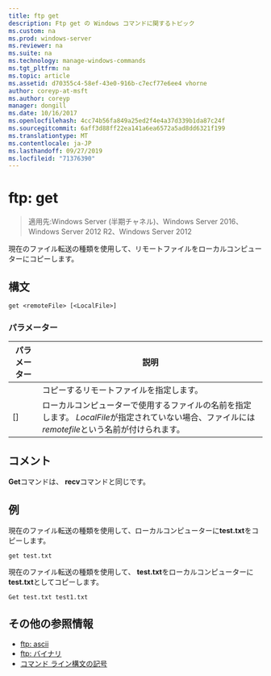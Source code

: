 ```yaml
---
title: ftp get
description: Ftp get の Windows コマンドに関するトピック
ms.custom: na
ms.prod: windows-server
ms.reviewer: na
ms.suite: na
ms.technology: manage-windows-commands
ms.tgt_pltfrm: na
ms.topic: article
ms.assetid: d70355c4-58ef-43e0-916b-c7ecf77e6ee4 vhorne
author: coreyp-at-msft
ms.author: coreyp
manager: dongill
ms.date: 10/16/2017
ms.openlocfilehash: 4cc74b56fa849a25ed2f4e4a37d339b1da87c24f
ms.sourcegitcommit: 6aff3d88ff22ea141a6ea6572a5ad8dd6321f199
ms.translationtype: MT
ms.contentlocale: ja-JP
ms.lasthandoff: 09/27/2019
ms.locfileid: "71376390"
---
```

# <a name="ftp-get"></a>ftp: get

>適用先:Windows Server (半期チャネル)、Windows Server 2016、Windows Server 2012 R2、Windows Server 2012

現在のファイル転送の種類を使用して、リモートファイルをローカルコンピューターにコピーします。   
## <a name="syntax"></a>構文  
```  
get <remoteFile> [<LocalFile>]  
```  
### <a name="parameters"></a>パラメーター  

|   パラメーター   |                                                              説明                                                               |
|---------------|----------------------------------------------------------------------------------------------------------------------------------------|
| <remoteFile>  |                                                   コピーするリモートファイルを指定します。                                                   |
| [<LocalFile>] | ローカルコンピューターで使用するファイルの名前を指定します。 *LocalFile*が指定されていない場合、ファイルには*remotefile*という名前が付けられます。 |

## <a name="remarks"></a>コメント  
**Get**コマンドは、 **recv**コマンドと同じです。  
## <a name="BKMK_Examples"></a>例  
現在のファイル転送の種類を使用して、ローカルコンピューターに**test.txt**をコピーします。  
```  
get test.txt  
```  
現在のファイル転送の種類を使用して、 **test.txt**をローカルコンピューターに**test.txt**としてコピーします。  
```  
Get test.txt test1.txt  
```  
## <a name="additional-references"></a>その他の参照情報  
-   [ftp: ascii](ftp-ascii.md)  
-   [ftp: バイナリ](ftp-binary.md)  
-   [コマンド ライン構文の記号](command-line-syntax-key.md)  
